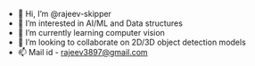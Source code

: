 - 👋 Hi, I’m @rajeev-skipper
- 👀 I’m interested in AI/ML and Data structures
- 🌱 I’m currently learning computer vision
- 💞️ I’m looking to collaborate on 2D/3D object detection models
- 📫 Mail id -  rajeev3897@gmail.com

<!---
rajeev-skipper/rajeev-skipper is a ✨ special ✨ repository because its `README.md` (this file) appears on your GitHub profile.
You can click the Preview link to take a look at your changes.
--->
